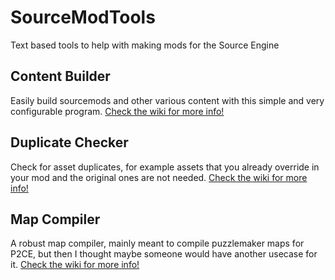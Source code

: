 # SourceModTools
Text based tools to help with making mods for the Source Engine

## Content Builder
Easily build sourcemods and other various content with this simple and very configurable program.
[Check the wiki for more info!](https://github.com/TheEnderek0/SourceModTools/wiki/ContentBuilder)

## Duplicate Checker
Check for asset duplicates, for example assets that you already override in your mod and the original ones are not needed.
[Check the wiki for more info!](https://github.com/TheEnderek0/SourceModTools/wiki/DuplicateChecker)

## Map Compiler
A robust map compiler, mainly meant to compile puzzlemaker maps for P2CE, but then I thought maybe someone would have another usecase for it.
[Check the wiki for more info!](https://github.com/TheEnderek0/SourceModTools/wiki/MapCompiler)

